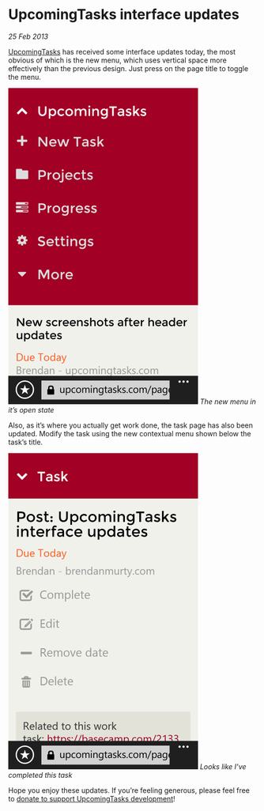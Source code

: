 # UpcomingTasks interface updates
_25 Feb 2013_

[UpcomingTasks](http://upcomingtasks.com) has received some interface updates today, the most obvious of which is the new menu, which uses vertical space more effectively than the previous design. Just press on the page title to toggle the menu.

![Open menu](/images/brendan/interface-menu.png)
*The new menu in it’s open state*

Also, as it’s where you actually get work done, the task page has also been updated. Modify the task using the new contextual menu shown below the task’s title.

![Open menu](/images/brendan/interface-task.png)
*Looks like I’ve completed this task*

Hope you enjoy these updates. If you’re feeling generous, please feel free to [donate to support UpcomingTasks development](http://upcomingtasks.com/pages/donate.php)!